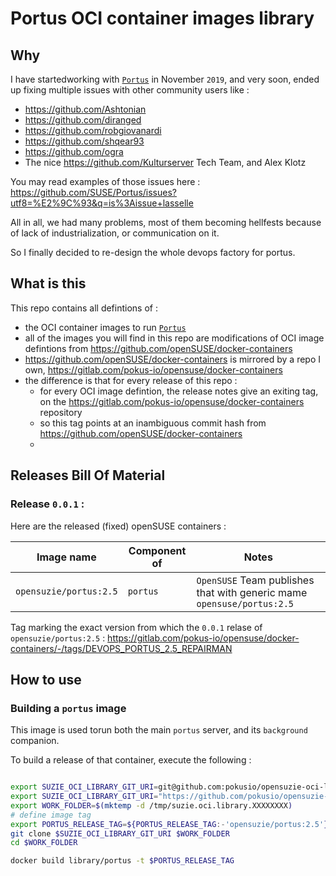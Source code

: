 # Portus OCI container images library

## Why

I have startedworking with [`Portus`](https://github.com/SUSE/portus) in November `2019`, and
very soon, ended up fixing multiple issues with other community users like :

* https://github.com/Ashtonian
* https://github.com/diranged
* https://github.com/robgiovanardi
* https://github.com/shqear93
* https://github.com/ogra
* The nice https://github.com/Kulturserver Tech Team, and Alex Klotz

You may read examples of those issues here : https://github.com/SUSE/Portus/issues?utf8=%E2%9C%93&q=is%3Aissue+lasselle

All in all, we had many problems, most of them becoming hellfests because of lack of industrialization, or communication on it.

So I finally decided to re-design the whole devops factory for portus.

## What is this

This repo contains all defintions of :
* the OCI container images to run [`Portus`](https://github.com/SUSE/portus)
* all of the images you will find in this repo are modifications of OCI image defintions from https://github.com/openSUSE/docker-containers
* https://github.com/openSUSE/docker-containers is mirrored by a repo I own, https://gitlab.com/pokus-io/opensuse/docker-containers
* the difference is that for every release of this repo :
  * for every OCI image defintion, the release notes give an exiting tag, on the https://gitlab.com/pokus-io/opensuse/docker-containers repository
  * so this tag points at an inambiguous commit hash from https://github.com/openSUSE/docker-containers
  *

## Releases Bill Of Material


### Release `0.0.1` :

Here are the released (fixed) openSUSE containers :

| Image name              | Component of     | Notes             |
|------------------------ |----------------- |------------------ |
| `opensuzie/portus:2.5`  | `portus`         | `OpenSUSE` Team publishes that with generic mame `opensuse/portus:2.5` |

Tag marking the exact version from which the `0.0.1` relase of `opensuzie/portus:2.5` : https://gitlab.com/pokus-io/opensuse/docker-containers/-/tags/DEVOPS_PORTUS_2.5_REPAIRMAN


## How to use

### Building a `portus` image

This image is used torun both the main `portus` server, and its `background` companion.

To build a release of that container, execute the following :

```bash

export SUZIE_OCI_LIBRARY_GIT_URI=git@github.com:pokusio/opensuzie-oci-library.git
export SUZIE_OCI_LIBRARY_GIT_URI="https://github.com/pokusio/opensuzie-oci-library.git"
export WORK_FOLDER=$(mktemp -d /tmp/suzie.oci.library.XXXXXXXX)
# define image tag
export PORTUS_RELEASE_TAG=${PORTUS_RELEASE_TAG:-'opensuzie/portus:2.5'}
git clone $SUZIE_OCI_LIBRARY_GIT_URI $WORK_FOLDER
cd $WORK_FOLDER

docker build library/portus -t $PORTUS_RELEASE_TAG


```
